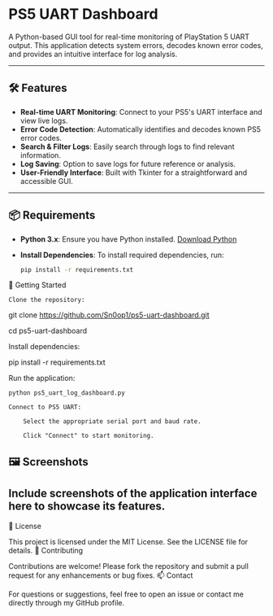 # PS5 UART Dashboard

A Python-based GUI tool for real-time monitoring of PlayStation 5 UART output. This application detects system errors, decodes known error codes, and provides an intuitive interface for log analysis.

---

## 🛠️ Features

- **Real-time UART Monitoring**: Connect to your PS5's UART interface and view live logs.
- **Error Code Detection**: Automatically identifies and decodes known PS5 error codes.
- **Search & Filter Logs**: Easily search through logs to find relevant information.
- **Log Saving**: Option to save logs for future reference or analysis.
- **User-Friendly Interface**: Built with Tkinter for a straightforward and accessible GUI.

---

## 📦 Requirements

- **Python 3.x**: Ensure you have Python installed. [Download Python](https://www.python.org/downloads/)
- **Install Dependencies**: To install required dependencies, run:
  
  ```bash
  pip install -r requirements.txt

🚀 Getting Started

    Clone the repository:

git clone https://github.com/Sn0op1/ps5-uart-dashboard.git

cd ps5-uart-dashboard

Install dependencies:

pip install -r requirements.txt

Run the application:

    python ps5_uart_log_dashboard.py

    Connect to PS5 UART:

        Select the appropriate serial port and baud rate.

        Click "Connect" to start monitoring.

## 🖼️ Screenshots

## Include screenshots of the application interface here to showcase its features.
📄 License

This project is licensed under the MIT License. See the LICENSE file for details.
🤝 Contributing

Contributions are welcome! Please fork the repository and submit a pull request for any enhancements or bug fixes.
📫 Contact

For questions or suggestions, feel free to open an issue or contact me directly through my GitHub profile.


